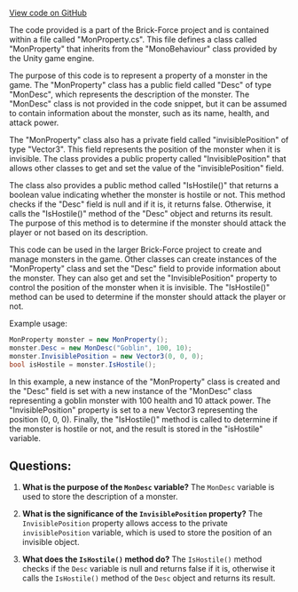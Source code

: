 [View code on GitHub](https://github.com/TieHaxJan/Brick-Force/Assembly-CSharp\MonProperty.cs)

The code provided is a part of the Brick-Force project and is contained within a file called "MonProperty.cs". This file defines a class called "MonProperty" that inherits from the "MonoBehaviour" class provided by the Unity game engine.

The purpose of this code is to represent a property of a monster in the game. The "MonProperty" class has a public field called "Desc" of type "MonDesc", which represents the description of the monster. The "MonDesc" class is not provided in the code snippet, but it can be assumed to contain information about the monster, such as its name, health, and attack power.

The "MonProperty" class also has a private field called "invisiblePosition" of type "Vector3". This field represents the position of the monster when it is invisible. The class provides a public property called "InvisiblePosition" that allows other classes to get and set the value of the "invisiblePosition" field.

The class also provides a public method called "IsHostile()" that returns a boolean value indicating whether the monster is hostile or not. This method checks if the "Desc" field is null and if it is, it returns false. Otherwise, it calls the "IsHostile()" method of the "Desc" object and returns its result. The purpose of this method is to determine if the monster should attack the player or not based on its description.

This code can be used in the larger Brick-Force project to create and manage monsters in the game. Other classes can create instances of the "MonProperty" class and set the "Desc" field to provide information about the monster. They can also get and set the "InvisiblePosition" property to control the position of the monster when it is invisible. The "IsHostile()" method can be used to determine if the monster should attack the player or not.

Example usage:

```csharp
MonProperty monster = new MonProperty();
monster.Desc = new MonDesc("Goblin", 100, 10);
monster.InvisiblePosition = new Vector3(0, 0, 0);
bool isHostile = monster.IsHostile();
```

In this example, a new instance of the "MonProperty" class is created and the "Desc" field is set with a new instance of the "MonDesc" class representing a goblin monster with 100 health and 10 attack power. The "InvisiblePosition" property is set to a new Vector3 representing the position (0, 0, 0). Finally, the "IsHostile()" method is called to determine if the monster is hostile or not, and the result is stored in the "isHostile" variable.
## Questions: 
 1. **What is the purpose of the `MonDesc` variable?**
The `MonDesc` variable is used to store the description of a monster. 

2. **What is the significance of the `InvisiblePosition` property?**
The `InvisiblePosition` property allows access to the private `invisiblePosition` variable, which is used to store the position of an invisible object.

3. **What does the `IsHostile()` method do?**
The `IsHostile()` method checks if the `Desc` variable is null and returns false if it is, otherwise it calls the `IsHostile()` method of the `Desc` object and returns its result.